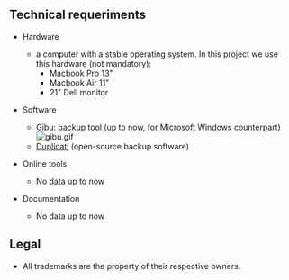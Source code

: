 ## Technical requeriments ##

* Hardware
    - a computer with a stable operating system. In this project we use this hardware (not mandatory):
        - Macbook Pro 13"
        - Macbook Air 11"
        - 21" Dell monitor
* Software
     - [Gibu](https://gibu.futureglobe.de/#download): backup tool (up to now, for Microsoft Windows counterpart)
     ![gibu.gif](https://gibu.futureglobe.de/images/GibuInAction.gif)
     - [Duplicati](https://www.duplicati.com/) (open-source backup software)

* Online tools
     - No data up to now
     
* Documentation
     - No data up to now
     
## Legal ##

* All trademarks are the property of their respective owners.